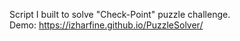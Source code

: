 Script I built to solve "Check-Point" puzzle challenge. <br/>
Demo: https://izharfine.github.io/PuzzleSolver/
